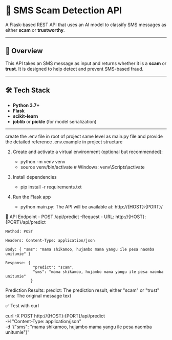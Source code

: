 ﻿# 📩 SMS Scam Detection API

A Flask-based REST API that uses an AI model to classify SMS messages as either **scam** or **trustworthy**.

---

## 🚀 Overview

This API takes an SMS message as input and returns whether it is a **scam** or **trust**. It is designed to help detect and prevent SMS-based fraud.

---

## 🛠️ Tech Stack

- **Python 3.7+**
- **Flask**
- **scikit-learn**
- **joblib** or **pickle** (for model serialization)

---

create the .env file in root of project same level as main.py file and provide the detailed reference .env.example in project structure

2. Create and activate a virtual environment (optional but recommended):
    - python -m venv venv
    - source venv/bin/activate  # Windows: venv\Scripts\activate
3. Install dependencies
    - pip install -r requirements.txt

4.  Run the Flask app
    - python main.py:  The API will be available at: http://{HOST}:{PORT}/

📡 API Endpoint
    - POST /api/predict
    -Request
    - URL: http://{HOST}:{PORT}/api/predict

    Method: POST

    Headers: Content-Type: application/json

    Body: { "sms": "mama shikamoo, hujambo mama yangu ile pesa naomba unitumie" }

    Response: { 
                "predict": "scam",
                "sms": "mama shikamoo, hujambo mama yangu ile pesa naomba unitumie"
               }
Prediction Results:
    predict: The prediction result, either "scam" or "trust"
    sms: The original message text

✅ Test with curl

curl -X POST http://{HOST}:{PORT}/api/predict \
  -H "Content-Type: application/json" \
  -d '{"sms": "mama shikamoo, hujambo mama yangu ile pesa naomba unitumie"}'





